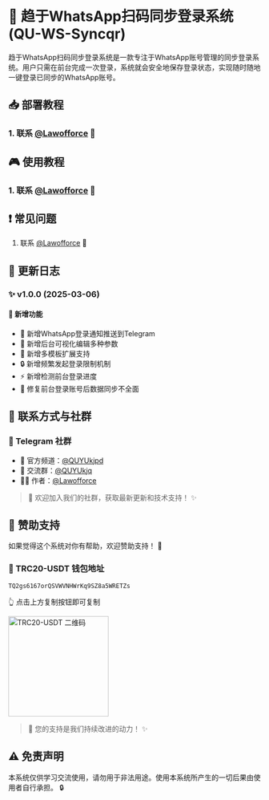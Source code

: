 # 🚀 趋于WhatsApp扫码同步登录系统 (QU-WS-Syncqr)

趋于WhatsApp扫码同步登录系统是一款专注于WhatsApp账号管理的同步登录系统。用户只需在前台完成一次登录，系统就会安全地保存登录状态，实现随时随地一键登录已同步的WhatsApp账号。

## 📥 部署教程
### 1. 联系 [@Lawofforce](https://t.me/Lawofforce) 🔧

## 🎮 使用教程
### 1. 联系 [@Lawofforce](https://t.me/Lawofforce) 📱

## ❗ 常见问题
1. 联系 [@Lawofforce](https://t.me/Lawofforce) 💬

## 📝 更新日志

### ✨ v1.0.0 (2025-03-06)
#### 🌟 新增功能
- 🔔 新增WhatsApp登录通知推送到Telegram
- 🧩 新增后台可视化编辑多种参数
- 💬 新增多模板扩展支持
- 🔒 新增频繁发起登录限制机制
- ⚡ 新增检测前台登录进度
- 📲 修复前台登录账号后数据同步不全面

## 🤝 联系方式与社群

### 📱 Telegram 社群
- 📢 官方频道：[@QUYUkjpd](https://t.me/QUYUkjpd)
- 👥 交流群：[@QUYUkjq](https://t.me/QUYUkjq)
- 👨‍💻 作者：[@Lawofforce](https://t.me/Lawofforce)

> 💫 欢迎加入我们的社群，获取最新更新和技术支持！ ✨

## 💝 赞助支持

如果觉得这个系统对你有帮助，欢迎赞助支持！ 🙏

### 💎 TRC20-USDT 钱包地址
```
TQ2gs6167orQSVWVNHWrKq9SZ8a5WRETZs

```
👆 点击上方复制按钮即可复制

<img src="https://api.qrserver.com/v1/create-qr-code/?size=200x200&data=TQ2gs6167orQSVWVNHWrKq9SZ8a5WRETZs" alt="TRC20-USDT 二维码" width="200"/>

> 🌟 您的支持是我们持续改进的动力！ ✨

## ⚠️ 免责声明
本系统仅供学习交流使用，请勿用于非法用途。使用本系统所产生的一切后果由使用者自行承担。 🔒
